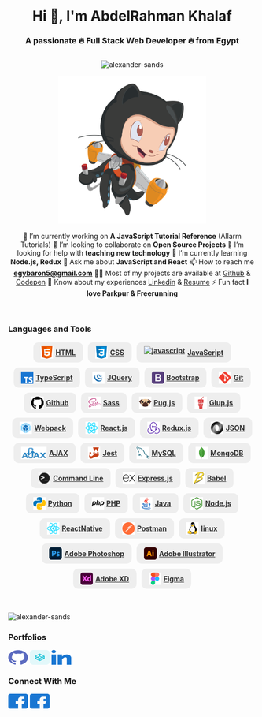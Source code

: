 <div align="center">
  
  # Hi 👋, I'm AbdelRahman Khalaf
  ### A passionate 🔥 Full Stack Web Developer 🔥 from Egypt
  <!-- ### 🏃🏻‍♂️🎓👨🏻‍💻👨🏼‍🎤👨🏽‍🎤⛸️🏹⛸️🏂🎯♟️🥁🏆🥇🎖️🏅🤺🤿🐦🦅🐙🕷️🐍🕸️🐢🦑🐊🐎🐳🐋🦈🐰 ⚡ ✨🎯⏱️🦅⚡💥🔥❄️ Full Stack Web Developer -->

</div>

<!-- ![alexander-sands](https://komarev.com/ghpvc/?username=alexander-sands&label=Profile%20Views&color=0e75b6&style=flat "alexander-sands") -->

<div align=center style="display: flex;flex-wrap: wrap;justify-content: center;gap: 10px;">

![](https://github-profile-trophy.vercel.app/?username=alexander-sands&margin-w=15&margin-h=10 "alexander-sands")
<!-- ![](https://github-readme-streak-stats.herokuapp.com/?user=alexander-sands& "alexander-sands") -->
<!-- ![](https://activity-graph.herokuapp.com/graph?username=alexander-sands&theme=react-dark&hide_border=true&area=true) -->


<!-- <a href="https://github.com/ryo-ma/github-profile-trophy"><img src="https://github-profile-trophy.vercel.app/?username=alexander-sands&margin-w=15&margin-h=10" alt="alexander-sands" /></a> -->

</div>

<div align=center>
  <img src="images/jetpacktocat.png" alt="GitHub Octocat Drinking a Cup of Coffee" height="300">
  
  <!-- ![](https://github-readme-stats.vercel.app/api?username=alexander-sands&show_icons=true&locale=en "alexander-sands") -->
</div>


<div align=center>

🔭 I’m currently working on **A JavaScript Tutorial Reference** (Allarm Tutorials)
👯 I’m looking to collaborate on **Open Source Projects**
🤝 I’m looking for help with **teaching new technology**
🌱 I’m currently learning **Node.js, Redux**
💬 Ask me about **JavaScript and React**
📫 How to reach me **egybaron5@gmail.com**
👨‍💻 Most of my projects are available at [Github](https://github.com/Alexander-Sands) & [Codepen](https://codepen.io/alexander-sands) 
📄 Know about my experiences [Linkedin](https://www.linkedin.com/in/abdul-rahman-khalaf-b76307133/) & [Resume](https://www.linkedin.com/in/abdul-rahman-khalaf-b76307133/)
⚡ Fun fact **I love Parkpur & Freerunning**
<!-- 📝 I regularly write articles on -->
  
</div>

<br>

### Languages and Tools

<style>
  .skills {
    display: flex;
    flex-wrap: wrap;
    justify-content: center;
    align-items: center;
    gap: 10px;
  }
  .skill {
    background: #EEE;
    display: flex;
    justify-content: center;
    align-items: center;
    gap: 5px;
    padding: 8px 15px;
    color: #333;
    font-weight: bold;
    border-radius: 10px;
    font-size: 14px
  }
  .skill img {
    height: 25px
  }
</style>

<div class="skills" align="center">
  <a class="skill" href="https://www.w3.org/html/" target="_blank" rel="noreferrer"><img src="images/icons/FrontendDevelopment/html.svg" alt="html5" height="40"/> HTML</a> 
  <a class="skill" href="https://www.w3schools.com/css/" target="_blank" rel="noreferrer"> <img src="images/icons/FrontendDevelopment/css.svg" alt="css3" height="40"/> CSS</a>
  <a class="skill" href="https://developer.mozilla.org/en-US/docs/Web/JavaScript" target="_blank" rel="noreferrer"> <img src="images/Logo/ProgrammingLanguages/javascript.svg" alt="javascript" height="40"/> JavaScript</a>
  <a class="skill" href="https://www.typescriptlang.org/" target="_blank" rel="noreferrer"> <img src="images/icons/ProgrammingLanguages/typescript.svg" alt="typescript" height="40"/> TypeScript</a>
  <a class="skill" href="https://jquery.com/" target="_blank" rel="noreferrer"> <img src="images/icons/FrontendDevelopment/jquery.png" alt="bootstrap" height="40"/> JQuery</a>
  <a class="skill" href="https://getbootstrap.com" target="_blank" rel="noreferrer"> <img src="images/icons/FrontendDevelopment/bootstrap.svg" alt="bootstrap" height="40"/> Bootstrap</a>
  <a class="skill" href="https://git-scm.com/" target="_blank" rel="noreferrer"> <img src="images/icons/Other/git.svg" alt="git"  height="40"/> Git</a>
  <a class="skill" href="https://github.com/" target="_blank" rel="noreferrer"> <img src="images/icons/Other/github-2.svg" alt="git"  height="40"/> Github</a>
  <a class="skill" href="https://sass-lang.com" target="_blank" rel="noreferrer"> <img src="images/icons/FrontendDevelopment/sass.svg" alt="sass" height="40"/> Sass</a> 
  <a class="skill" href="https://pugjs.org" target="_blank" rel="noreferrer"> <img src="images/icons/FrontendDevelopment/pug.svg" alt="pug" height="40"/> Pug.js</a>
  <a class="skill" href="https://gulpjs.com" target="_blank" rel="noreferrer"> <img src="images/icons/FrontendDevelopment/gulp.svg" alt="gulp" height="40"/> Glup.js</a>
  <a class="skill" href="https://webpack.js.org" target="_blank" rel="noreferrer"> <img src="images/icons/FrontendDevelopment/webpack.svg" alt="webpack" height="40"/> Webpack</a>
  <a class="skill" href="https://reactjs.org/" target="_blank" rel="noreferrer"> <img src="images/icons/FrontendDevelopment/reactjs.svg" alt="react" height="40"/> React.js</a> 
  <a class="skill" href="https://redux.js.org" target="_blank" rel="noreferrer"> <img src="images/icons/FrontendDevelopment/redux.svg" alt="redux" height="40"/> Redux.js</a> 
  <a class="skill" href="https://www.json.org/json-en.html" target="_blank" rel="noreferrer"> <img src="images/icons/Other/json.png" alt="redux" height="40"/> JSON</a> 
  <a class="skill" href="https://www.w3schools.com/js/js_ajax_intro.asp" target="_blank" rel="noreferrer"> <img src="images/icons/Other/AJAX.svg" alt="redux" height="40"/> AJAX</a> 
  <a class="skill" href="https://jestjs.io" target="_blank" rel="noreferrer"> <img src="images/icons/Testing/jest.svg" alt="jest" height="40"/> Jest</a> 
  <a class="skill" href="https://www.mysql.com/" target="_blank" rel="noreferrer"> <img src="images/icons/Database/mysql.svg" alt="mysql" height="40"/> MySQL</a> 
  <a class="skill" href="https://www.mongodb.com/" target="_blank" rel="noreferrer"> <img src="images/icons/Database/mongodb.svg" alt="mongodb" height="40"/> MongoDB</a> 
  <a class="skill" href="https://www.computerhope.com/jargon/c/commandi.htm" target="_blank" rel="noreferrer"> <img src="images/icons/Other/Command-Line.png" alt="mongodb" height="40"/> Command Line</a> 
  <a class="skill" href="https://expressjs.com" target="_blank" rel="noreferrer"> <img src="images/icons/BackendDevelopment/express.svg" alt="express" height="40"/> Express.js</a>
  <a class="skill" href="https://babeljs.io/" target="_blank" rel="noreferrer"> <img src="images/icons/FrontendDevelopment/babel.svg" alt="babel" height="40"/> Babel</a>
  <a class="skill" href="https://www.python.org" target="_blank" rel="noreferrer"> <img src="images/icons/ProgrammingLanguages/python.svg" alt="python" height="40"/> Python</a> 
  <a class="skill" href="https://www.php.net" target="_blank" rel="noreferrer"> <img src="images/icons/ProgrammingLanguages/php.svg" alt="php" height="40"/> PHP</a> 
  <a class="skill" href="https://www.java.com" target="_blank" rel="noreferrer"> <img src="images/icons/ProgrammingLanguages/java.svg" alt="java" height="40"/> Java</a> 
  <a class="skill" href="https://nodejs.org" target="_blank" rel="noreferrer"> <img src="images/icons/BackendDevelopment/nodejs.svg" alt="nodejs" height="40"/> Node.js</a> 
  <a class="skill" href="https://reactnative.dev/" target="_blank" rel="noreferrer"> <img src="images/icons/MobileAppDevelopment/reactnative.svg" alt="reactnative" height="40"/> ReactNative</a> 
  <a class="skill" href="https://postman.com" target="_blank" rel="noreferrer"> <img src="images/icons/Software/postman.svg" alt="postman" height="40"/> Postman</a> 
  <a class="skill" href="https://www.linux.org/" target="_blank" rel="noreferrer"> <img src="images/icons/Other/linux.svg" alt="linux" height="40"/> linux</a>
  <a class="skill" href="https://www.photoshop.com/en" target="_blank" rel="noreferrer"> <img src="images/icons/Software/photoshop.svg" alt="photoshop" height="40"/> Adobe Photoshop</a> 
  <a class="skill" href="https://www.adobe.com/in/products/illustrator.html" target="_blank" rel="noreferrer"> <img src="images/icons/Software/illustrator.svg" alt="illustrator" height="40"/> Adobe Illustrator</a> 
  <a class="skill" href="https://www.adobe.com/products/xd.html" target="_blank" rel="noreferrer"> <img src="images/icons/Software/xd.svg" alt="xd" height="40"/> Adobe XD</a>
  <a class="skill" href="https://www.figma.com/" target="_blank" rel="noreferrer"> <img src="images/icons/Software/figma.svg" alt="figma" height="40"/> Figma</a>


  
  <!-- <a class="skill" href="https://www.w3.org/html/" target="_blank" rel="noreferrer"><img src="https://raw.githubusercontent.com/devicons/devicon/master/icons/html5/html5-original-wordmark.svg" alt="html5" width="40" height="40"/> HTML</a> -->
  <!-- <a href="https://www.w3schools.com/css/" target="_blank" rel="noreferrer"> <img src="https://raw.githubusercontent.com/devicons/devicon/master/icons/css3/css3-original-wordmark.svg" alt="css3" width="40" height="40"/> </a> -->
  <!-- <a href="https://pugjs.org" target="_blank" rel="noreferrer"> <img src="https://cdn.worldvectorlogo.com/logos/pug.svg" alt="pug" width="40" height="40"/> </a>  -->
  <!-- <a href="https://sass-lang.com" target="_blank" rel="noreferrer"> <img src="https://raw.githubusercontent.com/devicons/devicon/master/icons/sass/sass-original.svg" alt="sass" width="40" height="40"/> </a>  -->
  <!-- <a href="https://getbootstrap.com" target="_blank" rel="noreferrer"> <img src="https://raw.githubusercontent.com/devicons/devicon/master/icons/bootstrap/bootstrap-plain-wordmark.svg" alt="bootstrap" width="40" height="40"/> </a> -->
  <!-- <a href="https://developer.mozilla.org/en-US/docs/Web/JavaScript" target="_blank" rel="noreferrer"> <img src="https://raw.githubusercontent.com/devicons/devicon/master/icons/javascript/javascript-original.svg" alt="javascript" width="40" height="40"/> </a> -->
  <!-- <a href="https://www.typescriptlang.org/" target="_blank" rel="noreferrer"> <img src="https://raw.githubusercontent.com/devicons/devicon/master/icons/typescript/typescript-original.svg" alt="typescript" width="40" height="40"/> </a>  -->
  <!-- <a href="https://babeljs.io/" target="_blank" rel="noreferrer"> <img src="https://www.vectorlogo.zone/logos/babeljs/babeljs-icon.svg" alt="babel" width="40" height="40"/> </a> -->
  <!-- <a href="https://jestjs.io" target="_blank" rel="noreferrer"> <img src="https://www.vectorlogo.zone/logos/jestjsio/jestjsio-icon.svg" alt="jest" width="40" height="40"/> </a>  -->
  <!-- <a href="https://git-scm.com/" target="_blank" rel="noreferrer"> <img src="https://www.vectorlogo.zone/logos/git-scm/git-scm-icon.svg" alt="git" width="40" height="40"/> </a> -->
  <!-- <a href="https://webpack.js.org" target="_blank" rel="noreferrer"> <img src="https://raw.githubusercontent.com/devicons/devicon/d00d0969292a6569d45b06d3f350f463a0107b0d/icons/webpack/webpack-original-wordmark.svg" alt="webpack" width="40" height="40"/> </a>  -->
  <!-- <a href="https://gulpjs.com" target="_blank" rel="noreferrer"> <img src="https://raw.githubusercontent.com/devicons/devicon/master/icons/gulp/gulp-plain.svg" alt="gulp" width="40" height="40"/> </a> -->
  <!-- <a href="https://nodejs.org" target="_blank" rel="noreferrer"> <img src="https://raw.githubusercontent.com/devicons/devicon/master/icons/nodejs/nodejs-original-wordmark.svg" alt="nodejs" width="40" height="40"/> </a>  -->
  <!-- <a href="https://reactjs.org/" target="_blank" rel="noreferrer"> <img src="https://raw.githubusercontent.com/devicons/devicon/master/icons/react/react-original-wordmark.svg" alt="react" width="40" height="40"/> </a>  -->
  <!-- <a href="https://reactnative.dev/" target="_blank" rel="noreferrer"> <img src="https://reactnative.dev/img/header_logo.svg" alt="reactnative" width="40" height="40"/> </a>  -->
  <!-- <a href="https://redux.js.org" target="_blank" rel="noreferrer"> <img src="https://raw.githubusercontent.com/devicons/devicon/master/icons/redux/redux-original.svg" alt="redux" width="40" height="40"/> </a>  -->
  <!-- <a href="https://expressjs.com" target="_blank" rel="noreferrer"> <img src="https://raw.githubusercontent.com/devicons/devicon/master/icons/express/express-original-wordmark.svg" alt="express" width="40" height="40"/> </a> -->
  <!-- <a href="https://www.mysql.com/" target="_blank" rel="noreferrer"> <img src="https://raw.githubusercontent.com/devicons/devicon/master/icons/mysql/mysql-original-wordmark.svg" alt="mysql" width="40" height="40"/> </a> 
  <a href="https://www.mongodb.com/" target="_blank" rel="noreferrer"> <img src="https://raw.githubusercontent.com/devicons/devicon/master/icons/mongodb/mongodb-original-wordmark.svg" alt="mongodb" width="40" height="40"/> </a>  -->
  <!-- <a href="https://www.python.org" target="_blank" rel="noreferrer"> <img src="https://raw.githubusercontent.com/devicons/devicon/master/icons/python/python-original.svg" alt="python" width="40" height="40"/> </a>  -->
  <!-- <a href="https://www.php.net" target="_blank" rel="noreferrer"> <img src="https://raw.githubusercontent.com/devicons/devicon/master/icons/php/php-original.svg" alt="php" width="40" height="40"/> </a>  -->
  <!-- <a href="https://www.java.com" target="_blank" rel="noreferrer"> <img src="https://raw.githubusercontent.com/devicons/devicon/master/icons/java/java-original.svg" alt="java" width="40" height="40"/> </a>  -->
  <!-- <a href="https://www.adobe.com/products/xd.html" target="_blank" rel="noreferrer"> <img src="https://cdn.worldvectorlogo.com/logos/adobe-xd.svg" alt="xd" width="40" height="40"/> </a> -->
  <!-- <a href="https://www.adobe.com/in/products/illustrator.html" target="_blank" rel="noreferrer"> <img src="https://www.vectorlogo.zone/logos/adobe_illustrator/adobe_illustrator-icon.svg" alt="illustrator" width="40" height="40"/> </a>  -->
  <!-- <a href="https://www.photoshop.com/en" target="_blank" rel="noreferrer"> <img src="https://raw.githubusercontent.com/devicons/devicon/master/icons/photoshop/photoshop-line.svg" alt="photoshop" width="40" height="40"/> </a>  -->
  <!-- <a href="https://www.figma.com/" target="_blank" rel="noreferrer"> <img src="https://www.vectorlogo.zone/logos/figma/figma-icon.svg" alt="figma" width="40" height="40"/> </a> -->
  <!-- <a href="https://postman.com" target="_blank" rel="noreferrer"> <img src="https://www.vectorlogo.zone/logos/getpostman/getpostman-icon.svg" alt="postman" width="40" height="40"/> </a>  -->
  <!-- <a href="https://www.linux.org/" target="_blank" rel="noreferrer"> <img src="https://raw.githubusercontent.com/devicons/devicon/master/icons/linux/linux-original.svg" alt="linux" width="40" height="40"/> </a>  -->

</div>
<br><br>

![](https://github-readme-stats.vercel.app/api/top-langs?username=alexander-sands&show_icons=true&locale=en&layout=compact "alexander-sands")

<h3 align="left">Portfolios</h3>
<p align="left">
  <a href="https://github.com/Alexander-Sands" target="blank"><img align="center" src="images/icons/Social/github.svg" alt="alexander-sands" height="30" width="40" /></a>
  <a href="https://codepen.io/alexander-sands" target="blank"><img align="center" src="images/icons/Social/codepen.svg" alt="alexander-sands" height="30" width="40" /></a>
  <a href="https://linkedin.com/in/abdul-rahman-khalaf-b76307133" target="blank"><img align="center" src="images/icons/Social/linked-in-alt.svg" alt="abdul-rahman-khalaf-b76307133" height="30" width="40" /></a>
</p>

<h3 align="left">Connect With Me</h3>
<p align="left">
  <a href="https://www.facebook.com/abdelrahman.khalaf.50" target="blank"><img align="center" src="images/icons/Social/facebook.svg" alt="Facebook" height="30" width="40" /></a>
  <a href="https://www.facebook.com/groups/492703297525406/user/100004685259878/" target="blank"><img align="center" src="images/icons/Social/facebook.svg" alt="Facebook" height="30" width="40" /></a>

  <!-- # ![Facebook](https://img.shields.io/badge/Facebook-%23007ACC.svg?style=for-the-badge&logo=Facebook&logoColor=white)  -->

  <!-- <a href="https://twitter.com/?lang=en" target="blank"><img align="center" src="images/icons/Social/twitter.svg" alt="Twitter" height="30" width="40" /></a> -->
  <!-- <a href="https://dev.to/" target="blank"><img align="center" src="images/icons/Social/devto.svg" alt="devto" height="30" width="40" /></a> -->
  <!-- <a href="https://codesandbox.io/" target="blank"><img align="center" src="images/icons/Social/codesandbox.svg" alt="codeSandbox" height="30" width="40" /></a> -->
  <!-- <a href="https://stackoverflow.com/" target="blank"><img align= "center" src="images/icons/Social/stack-overflow.svg" alt="StackOverFlow" height="30" width="40" /></a> -->
  <!-- <a href="https://www.kaggle.com/" target="blank"><img align="center" src="images/icons/Social/kaggle.svg" alt="Kaggle" height="30" width="40" /></a> -->
  <!-- <a href="https://www.instagram.com/?hl=en" target="blank"><img align="center" src="images/icons/Social/instagram.svg" alt="Instagram" height="30" width="40" /></a> -->
  <!-- <a href="https://dribbble.com/" target="blank"><img align="center" src="images/icons/Social/dribbble.svg" alt="Dribbble" height="30" width="40" /></a> -->
  <!-- <a href="https://www.behance.net/" target="blank"><img align="center" src="images/icons/Social/behance.svg" alt="Behance" height="30" width="40" /></a> -->
  <!-- <a href="https://hashnode.com/" target="blank"><img align="center" src="images/icons/Social/hashnode.svg" alt="Hashnode" height="30" width="40" /></a> -->
  <!-- <a href="https://medium.com/" target="blank"><img align="center" src="images/icons/Social/medium.svg" alt="Medium" height="30" width="40" /></a> -->
  <!-- <a href="https://www.youtube.com/" target="blank"><img align="center" src="images/icons/Social/youtube.svg" alt="Youtube" height="30" width="40" /></a> -->
  <!-- <a href="https://www.codechef.com/" target="blank"><img align="center" src="images/icons/Social/" alt="CodeChef" height="30" width="40" /></a> -->
  <!-- <a href="https://www.hackerrank.com/" target="blank"><img align="center" src="images/icons/Social/hackerrank.svg" alt="Hackerrank" height="30" width="40" /></a> -->
  <!-- <a href="https://codeforces.com/" target="blank"><img align="center" src="images/icons/Social/codeforces.svg" alt="CodeForces" height="30" width="40" /></a> -->
  <!-- <a href="https://leetcode.com/" target="blank"><img align="center" src="images/icons/Social/leet-code.svg" alt="Leetcode" height="30" width="40" /></a> -->
  <!-- <a href="https://www.topcoder.com/" target="blank"><img align="center" src="images/icons/Social/topcoder.svg" alt="TopCoder" height="30" width="40" /></a> -->
  <!-- <a href="https://www.hackerearth.com/" target="blank"><img align="center" src="images/icons/Social/hackerearth.svg" alt="Hackerearth" height="30" width="40" /></a> -->
  <!-- <a href="https://www.geeksforgeeks.org/" target="blank"><img align="center" src="images/icons/Social/geeks-for-geeks.svg" alt="GeeksForGeeks" height="30" width="40" /></a> -->
  <!-- <a href="https://discord.com/" target="blank"><img align="center" src="images/icons/Social/discord.svg" alt="Discord" height="30" width="40" /></a> -->
  <!-- <a href="https://rss.com/blog/find-rss-feed/" target="blank"><img align="center" src="images/icons/Social/rss.svg" alt="RSS" height="30" width="40" /></a> -->
  <!-- <a href="https://ko-fi.com/" target="blank"><img align="center" src="images/icons/Social/ko-ficlub.webp" alt="ko-ficlub" height="30" /></a> -->
  <!-- <a href="https://www.buymeacoffee.com/" target="blank"><img align="center" src="images/icons/Social/buymeacoffee.png" alt="buymeacoffee" height="30" /></a> -->
</p>

